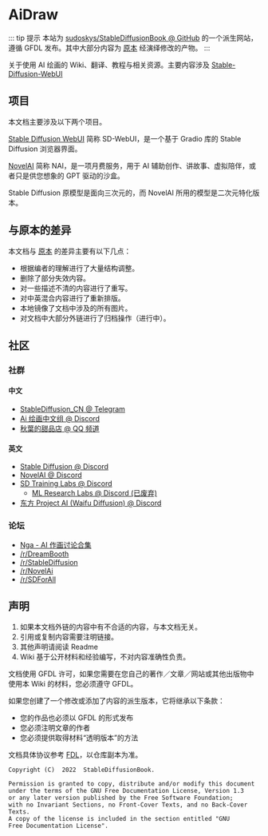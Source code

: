 <script setup>
import Actions from './components/Actions.vue'
</script>

# AiDraw

::: tip 提示
本站为 [sudoskys/StableDiffusionBook @ GitHub](https://github.com/sudoskys/StableDiffusionBook) 的一个派生网站，
遵循 GFDL 发布。其中大部分内容为 [原本](https://draw.dianas.cyou/) 经演绎修改的产物。
:::

关于使用 AI 绘画的 Wiki、翻译、教程与相关资源。主要内容涉及 [Stable-Diffusion-WebUI](https://github.com/AUTOMATIC1111/stable-diffusion-webui)

<Actions />

## 项目

本文档主要涉及以下两个项目。

[Stable Diffusion WebUI](https://github.com/AUTOMATIC1111/stable-diffusion-webui) 简称 SD-WebUI，是一个基于 Gradio 库的 Stable Diffusion 浏览器界面。

[NovelAI](https://novelai.net/) 简称 NAI，是一项月费服务，用于 AI 辅助创作、讲故事、虚拟陪伴，或者只是供您想象的 GPT 驱动的沙盒。

Stable Diffusion 原模型是面向三次元的，而 NovelAI 所用的模型是二次元特化版本。

## 与原本的差异

本文档与 [原本](https://draw.dianas.cyou/) 的差异主要有以下几点：

-   根据编者的理解进行了大量结构调整。
-   删除了部分失效内容。
-   对一些描述不清的内容进行了重写。
-   对中英混合内容进行了重新排版。
-   本地镜像了文档中涉及的所有图片。
-   对文档中大部分外链进行了归档操作（进行中）。

## 社区

### 社群

#### 中文

-   [StableDiffusion_CN @ Telegram](https://t.me/StableDiffusion_CN)
-   [Ai 绘画中文组 @ Discord](https://discord.gg/vhsArSSA6K)
-   [秋葉的甜品店 @ QQ 频道](https://pd.qq.com/s/9d8ffanis)

#### 英文

-   [Stable Diffusion @ Discord](https://discord.gg/stablediffusion)
-   [NovelAI @ Discord](https://discord.gg/novelai)
-   [SD Training Labs @ Discord](https://discord.gg/pGE2HWVGjq)
    -   [ML Research Labs @ Discord (已废弃)](https://discord.gg/UnthRCE5Ww)
-   [东方 Project AI (Waifu Diffusion) @ Discord](https://discord.gg/touhouai)

### 论坛

-   [Nga - AI 作画讨论合集](https://nga.178.com/thread.php?stid=33844263)
-   [/r/DreamBooth](https://www.reddit.com/r/DreamBooth/)
-   [/r/StableDiffusion](https://www.reddit.com/r/StableDiffusion/)
-   [/r/NovelAi](https://www.reddit.com/r/NovelAi/)
-   [/r/SDForAll](https://www.reddit.com/r/sdforall/)

## 声明

1. 如果本文档外链的内容中有不合适的内容，与本文档无关。
2. 引用或复制内容需要注明链接。
3. 其他声明请阅读 Readme
4. Wiki 基于公开材料和经验编写，不对内容准确性负责。

文档使用 GFDL 许可，如果您需要在您自己的著作／文章／网站或其他出版物中使用本 Wiki 的材料，您必须遵守 GFDL。

如果您创建了一个修改或添加了内容的派生版本，它将继承以下条款：

-   您的作品也必须以 GFDL 的形式发布
-   您必须注明文章的作者
-   您必须提供取得材料“透明版本”的方法

文档具体协议参考 [FDL](https://www.gnu.org/licenses/fdl-1.3.html)，以仓库副本为准。

```text
Copyright (C)  2022  StableDiffusionBook.

Permission is granted to copy, distribute and/or modify this document
under the terms of the GNU Free Documentation License, Version 1.3
or any later version published by the Free Software Foundation;
with no Invariant Sections, no Front-Cover Texts, and no Back-Cover Texts.
A copy of the license is included in the section entitled "GNU
Free Documentation License".
```
